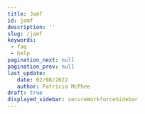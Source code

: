 ```yaml
---
title: Jamf
id: jamf
description: ''
slug: /jamf 
keywords: 
 - faq
 - help
pagination_next: null
pagination_prev: null
last_update: 
   date: 02/08/2022
   author: Patricia McPhee
draft: true
displayed_sidebar: secureWorkforceSidebar
---
```



<!-- if we don’t have jamf support on ios, than any policy evaluation where the enrichment phase detects a jamf call and the inputs have a platform of of ios, we should fire a not supported event because we know for a fact that the policy rule will not match. While there is even more we can do here, adding visibility is low hanging fruit to take pain out of the debugging process for all parties. It is my perception that this would not be hard to build, interested in hearing thoughts. I’d like to see us prioritize this as the first new event for this project. -->